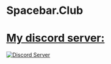 # Spacebar.Club



<p align="center">
  <a href="https://discord.gg/uk4jW67">
    <h1> My discord server: </h1>
    <img src="https://discordapp.com/assets/fc0b01fe10a0b8c602fb0106d8189d9b.png" alt="Discord Server">
  </a>
  </p>
